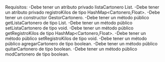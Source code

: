 Requisitos: 
-Debe tener un atributo privado listaCartonero List<Cartonero>.
-Debe tener un atributo privado registroKilos de tipo HashMap<Cartonero,Float>.
-Debe tener un constructor GestorCartonero.
-Debe tener un método público getListaCartonero de tipo List<Cartonero>.
-Debe tener un método público setListaCartonero de tipo void.
-Debe tener un método público getRegistroKilos de tipo HashMap<Cartonero,Float>.
-Debe tener un método público setRegistroKilos de tipo void.
-Debe tener un método público agregarCartonero de tipo boolean.
-Debe tener un método público quitarCartonero de tipo boolean.
-Debe tener un método público modCartonero de tipo boolean.
